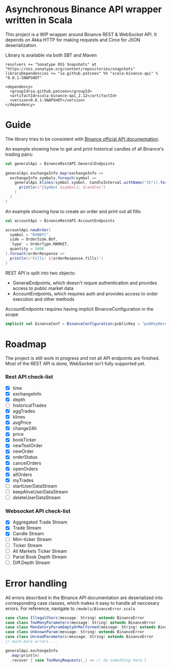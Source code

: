 # Asynchronous Binance API wrapper written in Scala

This project is a WIP wrapper around Binance REST & WebSocket API. It depends on Akka HTTP for making requests and Circe for JSON deserialization.

Library is available via both SBT and Maven
```
resolvers += "Sonatype OSS Snapshots" at "https://oss.sonatype.org/content/repositories/snapshots"
libraryDependencies += "io.github.patceev" %% "scala-binance-api" % "0.0.1-SNAPSHOT"
```

```
<dependency>
  <groupId>io.github.patceev</groupId>
  <artifactId>scala-binance-api_2.12</artifactId>
  <version>0.0.1-SNAPSHOT</version>
</dependency>
```

# Guide

The library tries to be consistent with [Binance official API documentation](https://github.com/binance-exchange/binance-official-api-docs/blob/master/rest-api.md).

An example showing how to get and print historical candles of all Binance's trading pairs:

```scala
val generalApi = BinanceRestAPI.GeneralEndpoints
	
generalApi.exchangeInfo.map(exchangeInfo => 
  exchangeInfo.symbols.foreach(symbol =>
    generalApi.klines(symbol.symbol, CandleInterval.withName("1h")).foreach(candles =>
      println(s"[Symbol $symbol]: $candles")
    )
  )
)
```

An example showing how to create an order and print out all fills:

```scala
val accountApi = BinanceRestAPI.AccountEndpoints

accountApi.newOrder(
  symbol = "RVNBTC", 
  side = OrderSide.BUY, 
  `type` = OrderType.MARKET,
  quantity = 5000
).foreach(orderResponse => 
  println(s"Fills: ${orderResponse.fills}")
)
```

REST API is split into two objects:

- GeneralEndpoints, which doesn't requre authentication and provides access to public market data
- AccountEndpoints, which requires auth and provides access to order execution and other methods

AccountEndpoints requires having implicit BinanceConfiguration in the scope

```scala
implicit val binanceConf = BinanceConfiguration(publicKey = "pubKeyHere", privateKey = "privKeyHere")
```

# Roadmap

The project is still work in progress and not all API endpoints are finished. Most of the REST API is done, WebSocket isn't fully supported yet.

### Rest API check-list

- [x] time
- [x] exchangeInfo
- [x] depth
- [ ] historicalTrades
- [x] aggTrades
- [x] klines
- [x] avgPrice
- [x] change24h
- [x] price
- [x] bookTicker
- [x] newTestOrder
- [x] newOrder
- [x] orderStatus
- [x] cancelOrders
- [x] openOrders
- [x] allOrders
- [x] myTrades
- [ ] startUserDataStream
- [ ] keepAliveUserDataStream
- [ ] deleteUserDataStream

### Websocket API check-list

- [x] Aggregated Trade Stream
- [x] Trade Stream
- [x] Candle Stream
- [ ] Mini-ticker Stream
- [ ] Ticker Stream
- [ ] All Markets Ticker Stream
- [ ] Parial Book Depth Stream
- [ ] Diff.Depth Stream

# Error handling

All errors described in the Binance API documentation are deserialized into corresponding case classes, which makes it easy to handle all neccesary errors. For reference, navigate to `/models/BinanceError.scala`

```scala
case class IllegalChars(message: String) extends BinanceError
case class TooManyParameters(message: String) extends BinanceError
case class MandatoryParamEmptyOrMalformed(message: String) extends BinanceError
case class UnknownParam(message: String) extends BinanceError
case class UnreadParameters(message: String) extends BinanceError
// much more errors ...
```

```scala
generalApi.exchangeInfo
  .map(println)
  .recover { case TooManyRequests(_) => // do something here }
```
